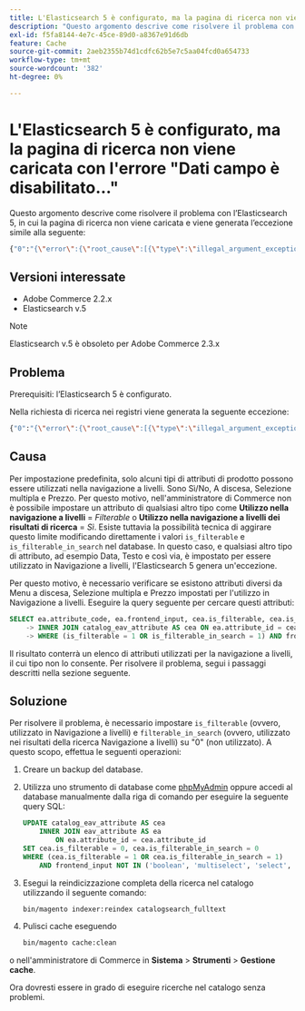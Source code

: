 ```yaml
---
title: L'Elasticsearch 5 è configurato, ma la pagina di ricerca non viene caricata con l'errore "Dati campo è disabilitato..."
description: "Questo argomento descrive come risolvere il problema con l'Elasticsearch 5, in cui la pagina di ricerca non viene caricata e viene generata l'eccezione simile alla seguente:"
exl-id: f5fa8144-4e7c-45ce-89d0-a8367e91d6db
feature: Cache
source-git-commit: 2aeb2355b74d1cdfc62b5e7c5aa04fcd0a654733
workflow-type: tm+mt
source-wordcount: '382'
ht-degree: 0%

---
```


# L&#39;Elasticsearch 5 è configurato, ma la pagina di ricerca non viene caricata con l&#39;errore &quot;Dati campo è disabilitato...&quot;

Questo argomento descrive come risolvere il problema con l’Elasticsearch 5, in cui la pagina di ricerca non viene caricata e viene generata l’eccezione simile alla seguente:

```bash
{"0":"{\"error\":{\"root_cause\":[{\"type\":\"illegal_argument_exception\",\"reason\":\"Fielddata is disabled on text fields by default. Set fielddata=true on [%attribute_code%]] in order to load fielddata in memory by uninverting the inverted index. Note that this can however use significant memory.\"}].
```

## Versioni interessate

* Adobe Commerce 2.2.x
* Elasticsearch v.5

>[!NOTE]
>
>Elasticsearch v.5 è obsoleto per Adobe Commerce 2.3.x

## Problema

Prerequisiti: l’Elasticsearch 5 è configurato.

Nella richiesta di ricerca nei registri viene generata la seguente eccezione:

```bash
{"0":"{\"error\":{\"root_cause\":[{\"type\":\"illegal_argument_exception\",\"reason\":\"Fielddata is disabled on text fields by default. Set fielddata=true on [%attribute_code%]] in order to load fielddata in memory by uninverting the inverted index. Note that this can however use significant memory.\"}].
```

## Causa

Per impostazione predefinita, solo alcuni tipi di attributi di prodotto possono essere utilizzati nella navigazione a livelli. Sono Sì/No, A discesa, Selezione multipla e Prezzo. Per questo motivo, nell&#39;amministratore di Commerce non è possibile impostare un attributo di qualsiasi altro tipo come **Utilizzo nella navigazione a livelli** = *Filterable* o **Utilizzo nella navigazione a livelli dei risultati di ricerca** = *Sì*. Esiste tuttavia la possibilità tecnica di aggirare questo limite modificando direttamente i valori `is_filterable` e `is_filterable_in_search` nel database. In questo caso, e qualsiasi altro tipo di attributo, ad esempio Data, Testo e così via, è impostato per essere utilizzato in Navigazione a livelli, l&#39;Elasticsearch 5 genera un&#39;eccezione.

Per questo motivo, è necessario verificare se esistono attributi diversi da Menu a discesa, Selezione multipla e Prezzo impostati per l&#39;utilizzo in Navigazione a livelli. Eseguire la query seguente per cercare questi attributi:

```sql
SELECT ea.attribute_code, ea.frontend_input, cea.is_filterable, cea.is_filterable_in_search FROM eav_attribute AS ea
    -> INNER JOIN catalog_eav_attribute AS cea ON ea.attribute_id = cea.`attribute_id`
    -> WHERE (is_filterable = 1 OR is_filterable_in_search = 1) AND frontend_input NOT IN ('boolean', 'multiselect', 'select', 'price');
```

Il risultato conterrà un elenco di attributi utilizzati per la navigazione a livelli, il cui tipo non lo consente. Per risolvere il problema, segui i passaggi descritti nella sezione seguente.

## Soluzione

Per risolvere il problema, è necessario impostare `is_filterable` (ovvero, utilizzato in Navigazione a livelli) e `filterable_in_search` (ovvero, utilizzato nei risultati della ricerca Navigazione a livelli) su &quot;0&quot; (non utilizzato). A questo scopo, effettua le seguenti operazioni:

1. Creare un backup del database.
1. Utilizza uno strumento di database come [phpMyAdmin](https://experienceleague.adobe.com/en/docs/commerce-operations/installation-guide/prerequisites/optional-software#phpmyadmin) oppure accedi al database manualmente dalla riga di comando per eseguire la seguente query SQL:

   ```sql
   UPDATE catalog_eav_attribute AS cea
       INNER JOIN eav_attribute AS ea
           ON ea.attribute_id = cea.attribute_id
   SET cea.is_filterable = 0, cea.is_filterable_in_search = 0
   WHERE (cea.is_filterable = 1 OR cea.is_filterable_in_search = 1)
       AND frontend_input NOT IN ('boolean', 'multiselect', 'select', 'price');
   ```

1. Esegui la reindicizzazione completa della ricerca nel catalogo utilizzando il seguente comando:

   ```bash
   bin/magento indexer:reindex catalogsearch_fulltext
   ```

1. Pulisci cache eseguendo

   ```bash
   bin/magento cache:clean
   ```

o nell&#39;amministratore di Commerce in **Sistema** > **Strumenti** > **Gestione cache**.

Ora dovresti essere in grado di eseguire ricerche nel catalogo senza problemi.
